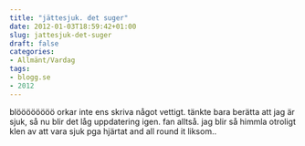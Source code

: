 ```yaml
---
title: "jättesjuk. det suger"
date: 2012-01-03T18:59:42+01:00
slug: jattesjuk-det-suger
draft: false
categories:
- Allmänt/Vardag
tags:
- blogg.se
- 2012
---
```

blöööööööö orkar inte ens skriva något vettigt. tänkte bara berätta att jag är sjuk, så nu blir det låg uppdatering igen. fan alltså. jag blir så himmla otroligt klen av att vara sjuk pga hjärtat and all round it liksom..